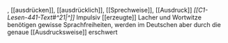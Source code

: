 , [[ausdrücken]], [[ausdrücklich]], [[Sprechweise]], [[Ausdruck]]
*[[C1-Lesen-441-Text#^21|^]]* Impulsiv [[erzeugte]] Lacher und Wortwitze benötigen gewisse Sprachfreiheiten, werden im Deutschen aber durch die genaue [[Ausdrucksweise]] erschwert
